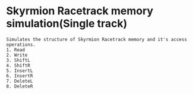# Skyrmion Racetrack memory simulation(Single track)  
	Simulates the structure of Skyrmion Racetrack memory and it's access operations.  
	1. Read  
	2. Write  
	3. ShiftL  
	4. ShiftR  
	5. InsertL  
	6. InsertR  
	7. DeleteL  
	8. DeleteR  
	
